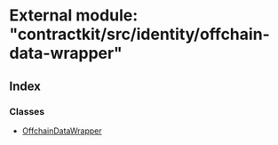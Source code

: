 # External module: "contractkit/src/identity/offchain-data-wrapper"

## Index

### Classes

* [OffchainDataWrapper](../classes/_contractkit_src_identity_offchain_data_wrapper_.offchaindatawrapper.md)
